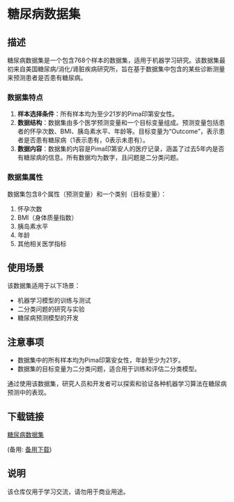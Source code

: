 # 糖尿病数据集

## 描述

糖尿病数据集是一个包含768个样本的数据集，适用于机器学习研究。该数据集最初来自美国糖尿病/消化/肾脏疾病研究所，旨在基于数据集中包含的某些诊断测量来预测患者是否患有糖尿病。

### 数据集特点

1. **样本选择条件**：所有样本均为至少21岁的Pima印第安女性。
2. **数据结构**：数据集由多个医学预测变量和一个目标变量组成。预测变量包括患者的怀孕次数、BMI、胰岛素水平、年龄等。目标变量为“Outcome”，表示患者是否患有糖尿病（1表示患有，0表示未患有）。
3. **数据内容**：数据集的内容是Pima印第安人的医疗记录，涵盖了过去5年内是否有糖尿病的信息。所有数据均为数字，且问题是二分类问题。

### 数据集属性

数据集包含8个属性（预测变量）和一个类别（目标变量）：

1. 怀孕次数
2. BMI（身体质量指数）
3. 胰岛素水平
4. 年龄
5. 其他相关医学指标

## 使用场景

该数据集适用于以下场景：

- 机器学习模型的训练与测试
- 二分类问题的研究与实验
- 糖尿病预测模型的开发

## 注意事项

- 数据集中的所有样本均为Pima印第安女性，年龄至少为21岁。
- 数据集的目标变量为二分类问题，适合用于训练和评估二分类模型。

通过使用该数据集，研究人员和开发者可以探索和验证各种机器学习算法在糖尿病预测中的表现。

## 下载链接
[糖尿病数据集](https://pan.quark.cn/s/d907ad9574c7) 

(备用: [备用下载](https://pan.baidu.com/s/1jxjJh8JL_p4fnC2loBvp7g?pwd=1234))

## 说明

该仓库仅用于学习交流，请勿用于商业用途。
